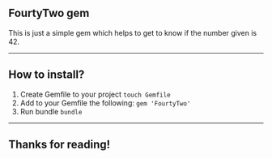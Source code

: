 ## FourtyTwo gem

This is just a simple gem which helps to get to know if the number given is 42.

------------------------------------------------------------------------------------------------------------

## How to install?

1. Create Gemfile to your project 
`touch Gemfile`
2. Add to your Gemfile the following:
`gem 'FourtyTwo'` 
3. Run bundle
`bundle`

------------------------------------------------------------------------------------------------------------

## Thanks for reading!
